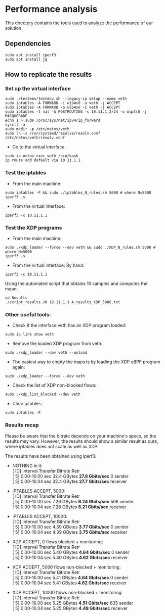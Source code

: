 # Performance analysis

This directory contains the tools used to analyze the performance of our solution.

## Dependencies
```
sudo apt install iperf3
sudo apt install jq
```

## How to replicate the results
### Set up the virtual interface
```
sudo ./testenv/testenv.sh --legacy-ip setup --name veth
sudo iptables -A FORWARD -i wlp4s0 -o veth -j ACCEPT
sudo iptables -A FORWARD -o wlp4s0 -i veth -j ACCEPT
sudo iptables -t nat -A POSTROUTING -s 10.11.1.2/24 -o wlp4s0 -j MASQUERADE
echo 1 > sudo /proc/sys/net/ipv4/ip_forward
sysctl -a
sudo mkdir -p /etc/netns/veth
sudo ln -s /run/systemd/resolve/resolv.conf /etc/netns/veth/resolv.conf
```

* Go to the virtual interface:
```
sudo ip netns exec veth /bin/bash
ip route add default via 10.11.1.1
```

### Test the iptables
* From the main machine:
```
sudo iptables -F && sudo ./iptables_N_rules.sh 5000 # where N=5000
iperf3 -s
```

* From the virtual interface:
```
iperf3 -c 10.11.1.1
```

### Test the XDP programs
* From the main machine:
```
sudo ./xdp_loader --force --dev veth && sudo ./XDP_N_rules.sh 5000 # where N=5000
iperf3 -s
```

* From the virtual interface:
By hand:
```
iperf3 -c 10.11.1.1
```

Using the automated script that obtains 10 samples and computes the mean:
```
cd Results
./script_results.sh 10.11.1.1 A_results_XDP_5000.txt
```

### Other useful tools:
* Check if the interface veth has an XDP program loaded:
```
sudo ip link show veth
```

* Remove the loaded XDP program from veth:
```
sudo ./xdp_loader --dev veth --unload
```

* The easiest way to empty the maps is by loading the XDP eBPF program again:
```
sudo ./xdp_loader --force --dev veth
```

* Check the list of XDP non-blocked flows:
```
sudo ./xdp_list_blocked --dev veth
```

* Clear iptables:
```
sudo iptables -F
```

### Results recap
Please be aware that the bitrate depends on your machine's specs, so the results may vary. However, the results should show a similar result as ours, where iptables does not scale as well as XDP.

The results have been obtained using iperf3.

* NOTHING in it: <br />
	[ ID] Interval           Transfer     Bitrate         Retr <br />
	[  5]   0.00-10.00  sec  32.4 GBytes  **27.8 Gbits/sec**    0             sender <br />
	[  5]   0.00-10.04  sec  32.4 GBytes  **27.7 Gbits/sec**                  receiver <br />


* IPTABLES ACCEPT, 5000: <br />
	[ ID] Interval           Transfer     Bitrate         Retr <br />
	[  5]   0.00-10.00  sec  7.26 GBytes  **6.24 Gbits/sec**  508             sender <br />
	[  5]   0.00-10.04  sec  7.26 GBytes  **6.21 Gbits/sec**                  receiver <br />

* IPTABLES ACCEPT, 10000: <br />
	[ ID] Interval           Transfer     Bitrate         Retr <br />
	[  5]   0.00-10.00  sec  4.39 GBytes  **3.77 Gbits/sec**    0             sender <br />
	[  5]   0.00-10.04  sec  4.39 GBytes  **3.75 Gbits/sec**                  receiver <br />


* XDP ACCEPT, 0 flows blocked + monitoring: <br />
	[ ID] Interval           Transfer     Bitrate         Retr <br />
	[  5]   0.00-10.00  sec  5.40 GBytes  **4.64 Gbits/sec**    0             sender <br />
	[  5]   0.00-10.04  sec  5.40 GBytes  **4.62 Gbits/sec**                  receiver <br />

* XDP ACCEPT, 5000 flows non-blocked + monitoring: <br />
	[ ID] Interval           Transfer     Bitrate         Retr <br />
	[  5]   0.00-10.00  sec  5.41 GBytes  **4.64 Gbits/sec**    0             sender <br />
	[  5]   0.00-10.04  sec  5.41 GBytes  **4.62 Gbits/sec**                  receiver <br />

* XDP ACCEPT, 10000 flows non-blocked + monitoring: <br />
	[ ID] Interval           Transfer     Bitrate         Retr <br />
	[  5]   0.00-10.00  sec  5.25 GBytes  **4.51 Gbits/sec**  635             sender <br />
	[  5]   0.00-10.04  sec  5.25 GBytes  **4.49 Gbits/sec**                  receiver <br />



